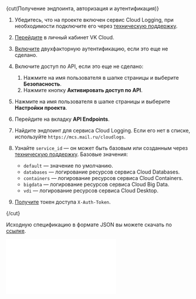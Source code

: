 {cut(Получение эндпоинта, авторизация и аутентификация)}

1. Убедитесь, что на проекте включен сервис Cloud Logging, при необходимости подключите его через [техническую поддержку](/ru/contacts).
1. [Перейдите](https://msk.cloud.vk.com/app) в личный кабинет VK Cloud.
1. [Включите](/ru/tools-for-using-services/vk-cloud-account/instructions/account-manage/manage-2fa#vklyuchenie_2fa) двухфакторную аутентификацию, если это еще не сделано.
1. Включите доступ по API, если это еще не сделано:

   1. Нажмите на имя пользователя в шапке страницы и выберите **Безопасность**.
   1. Hажмите кнопку **Активировать доступ по API**.

1. Нажмите на имя пользователя в шапке страницы и выберите **Настройки проекта**.
1. Перейдите на вкладку **API Endpoints**.
1. Найдите эндпоинт для сервиса Cloud Logging. Если его нет в списке, используйте `https://mcs.mail.ru/cloudlogs`.
1. Узнайте `service_id` — он может быть базовым или созданным через [техническую поддержку](/ru/contacts). Базовые значения:

   - `default` — значение по умолчанию.
   - `databases` — логирование ресурсов сервиса Cloud Databases.
   - `containers` — логирование ресурсов сервиса Cloud Containers.
   - `bigdata` — логирование ресурсов сервиса Cloud Big Data.
   - `vdi` — логирование ресурсов сервиса Cloud Desktop.

1. [Получите](/ru/tools-for-using-services/api/rest-api/case-keystone-token) токен доступа `X-Auth-Token`.

{/cut}

<info>

Исходную спецификацию в формате JSON вы можете скачать по [ссылке](assets/loggingapi-swagger.json "download").

</info>

![{swagger}](assets/loggingapi-swagger.json)
